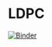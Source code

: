 # LDPC

[![Binder](https://mybinder.org/badge_logo.svg)](https://mybinder.org/v2/gh/SachinGupta7/LDPC.git/HEAD)
